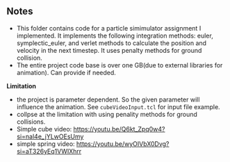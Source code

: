 ## Notes
* This folder contains code for a particle simimulator assignment I implemented. It implements the following integration methods: euler, symplectic_euler, and verlet methods to calculate the position and velocity in the next timestep. It uses penalty methods for ground collision. 
* The entire project code base is over one GB(due to external libraries for animation). Can provide if needed. 

**Limitation**
* the project is parameter dependent. So the given parameter will influence the animation. See `cubeVideoInput.tcl` for input file example.
* collpse at the limitation with using penality methods for ground collisions.
* Simple cube video: https://youtu.be/Q6kt_Zpq0w4?si=nal4e_jYLwOEsUmy
* simple spring video: https://youtu.be/wyOIVbX0Dvg?si=aT326yEq1VWIXhrr